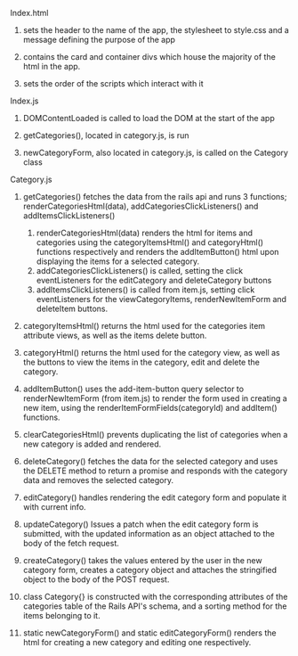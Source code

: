 Index.html
1. sets the header to the name of the app, the stylesheet to style.css
and a message defining the purpose of the app

2. contains the card and container divs which house the majority of the 
html in the app.

3. sets the order of the scripts which interact with it

Index.js
1. DOMContentLoaded is called to load the DOM at the start of the app

2. getCategories(), located in category.js, is run

3. newCategoryForm, also located in category.js, is called on the Category class

Category.js
1. getCategories() fetches the data from the rails api and runs 3 functions; 
renderCategoriesHtml(data), addCategoriesClickListeners() and addItemsClickListeners()
    1. renderCategoriesHtml(data) renders the html for items and categories using the 
    categoryItemsHtml() and categoryHtml() functions respectively and renders the 
    addItemButton() html upon displaying the items for a selected category.
    2. addCategoriesClickListeners() is called, setting the click eventListeners for 
    the editCategory and deleteCategory buttons
    3. addItemsClickListeners() is called from item.js, setting click eventListeners 
    for the viewCategoryItems, renderNewItemForm and deleteItem buttons.
    
2. categoryItemsHtml() returns the html used for the categories item attribute views, 
as well as the items delete button.

3. categoryHtml() returns the html used for the category view, as well as the buttons 
to view the items in the category, edit and delete the category.

4. addItemButton() uses the add-item-button query selector to renderNewItemForm 
(from item.js) to render the form used in creating a new item, using the 
renderItemFormFields(categoryId) and addItem() functions.

5. clearCategoriesHtml() prevents duplicating the list of categories when a new category
is added and rendered.

6. deleteCategory() fetches the data for the selected category and uses the DELETE method 
to return a promise and responds with the category data and removes the selected category.

7. editCategory() handles rendering the edit category form and populate it with current 
info.

8. updateCategory() Issues a patch when the edit category form is submitted, with the 
updated information as an object attached to the body of the fetch request.

9. createCategory() takes the values entered by the user in the new category form, creates 
a category object and attaches the stringified object to the body of the POST request.

10. class Category{} is constructed with the corresponding attributes of the categories 
table of the Rails API's schema, and a sorting method for the items belonging to it.

11. static newCategoryForm() and static editCategoryForm() renders the html for creating
a new category and editing one respectively.